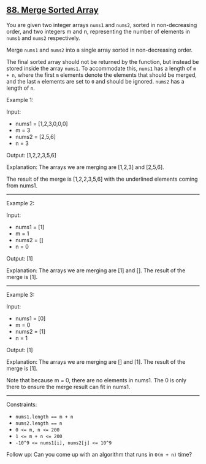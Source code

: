 ## [88. Merge Sorted Array](https://leetcode.com/problems/merge-sorted-array/)

You are given two integer arrays `nums1` and `nums2`, sorted in non-decreasing order, and two integers m and n, representing the number of elements in `nums1` and `nums2` respectively.

Merge `nums1` and `nums2` into a single array sorted in non-decreasing order.

The final sorted array should not be returned by the function, but instead be stored inside the array `nums1`. To accommodate this, `nums1` has a length of `m + n`, where the first `m` elements denote the elements that should be merged, and the last `n` elements are set to `0` and should be ignored. `nums2` has a length of `n`.

Example 1:

Input: 
* nums1 = [1,2,3,0,0,0]
* m = 3
* nums2 = [2,5,6]
* n = 3

Output: [1,2,2,3,5,6]

Explanation: The arrays we are merging are [1,2,3] and [2,5,6].

The result of the merge is [1,2,2,3,5,6] with the underlined elements coming from nums1.

-------------
Example 2:

Input: 
* nums1 = [1]
* m = 1
* nums2 = []
* n = 0

Output: [1]

Explanation: The arrays we are merging are [1] and [].
The result of the merge is [1].

------------
Example 3:

Input: 
* nums1 = [0] 
* m = 0 
* nums2 = [1]
* n = 1

Output: [1]

Explanation: The arrays we are merging are [] and [1].
The result of the merge is [1].

Note that because m = 0, there are no elements in nums1. The 0 is only there to ensure the merge result can fit in nums1.

-----
Constraints:
* `nums1.length == m + n`
* `nums2.length == n`
* `0 <= m, n <= 200`
* `1 <= m + n <= 200`
* `-10^9 <= nums1[i], nums2[j] <= 10^9`


Follow up: Can you come up with an algorithm that runs in `O(m + n)` time?